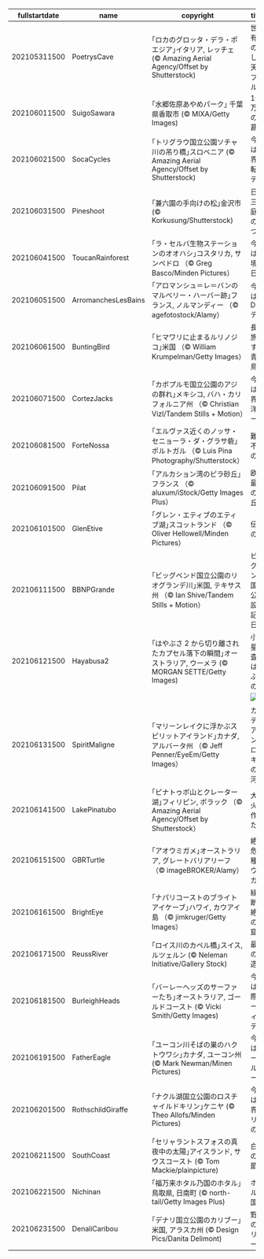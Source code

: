 |fullstartdate|name|copyright|title|image|
|--|--|--|--|--|
202105311500|PoetrysCave|｢ロカのグロッタ・デラ・ポエジア｣イタリア, レッチェ (© Amazing Aerial Agency/Offset by Shutterstock)|世界有数の美しい天然プール|![](/ja-JP/2021/06/202105311500PoetrysCave.jpg)|
202106011500|SuigoSawara|｢水郷佐原あやめパーク｣ 千葉県香取市 (© MIXA/Getty Images)|150 万本の花菖蒲|![](/ja-JP/2021/06/202106011500SuigoSawara.jpg)|
202106021500|SocaCycles|｢トリグラウ国立公園ソチャ川の吊り橋｣スロベニア (© Amazing Aerial Agency/Offset by Shutterstock)|今日は世界自転車デー|![](/ja-JP/2021/06/202106021500SocaCycles.jpg)|
202106031500|Pineshoot|｢兼六園の手向けの松｣金沢市 (© Korkusung/Shutterstock)|日本三大庭園の 1 つ|![](/ja-JP/2021/06/202106031500Pineshoot.jpg)|
202106041500|ToucanRainforest|｢ラ・セルバ生物ステーションのオオハシ｣コスタリカ, サンペドロ （© Greg Basco/Minden Pictures）|今日は環境の日|![](/ja-JP/2021/06/202106041500ToucanRainforest.jpg)|
202106051500|ArromanchesLesBains|｢アロマンシュ＝レ＝バンのマルベリー・ハーバー跡｣フランス, ノルマンディー （© agefotostock/Alamy）|今日はD-デイ|![](/ja-JP/2021/06/202106051500ArromanchesLesBains.jpg)|
202106061500|BuntingBird|｢ヒマワリに止まるルリノジコ｣米国 （© William Krumpelman/Getty Images）|長い旅をする青い鳥|![](/ja-JP/2021/06/202106061500BuntingBird.jpg)|
202106071500|CortezJacks|｢カボプルモ国立公園のアジの群れ｣メキシコ, バハ・カリフォルニア州 （© Christian Vizl/Tandem Stills + Motion）|今日は世界海洋デー|![](/ja-JP/2021/06/202106071500CortezJacks.jpg)|
202106081500|ForteNossa|｢エルヴァス近くのノッサ・セニョーラ・ダ・グラサ砦｣ポルトガル （© Luis Pina Photography/Shutterstock）|難攻不落の砦|![](/ja-JP/2021/06/202106081500ForteNossa.jpg)|
202106091500|Pilat|｢アルカション湾のピラ砂丘｣フランス （© aluxum/iStock/Getty Images Plus）|欧州最大の砂丘|![](/ja-JP/2021/06/202106091500Pilat.jpg)|
202106101500|GlenEtive|｢グレン・エティブのエティブ湖｣スコットランド  （© Oliver Hellowell/Minden Pictures）|伝説の湖|![](/ja-JP/2021/06/202106101500GlenEtive.jpg)|
202106111500|BBNPGrande|｢ビッグベンド国立公園のリオグランデ川｣米国, テキサス州 （© Ian Shive/Tandem Stills + Motion）|ビッグベンド国立公園設立記念日|![](/ja-JP/2021/06/202106111500BBNPGrande.jpg)|
202106121500|Hayabusa2|｢はやぶさ 2 から切り離されたカプセル落下の瞬間｣オーストラリア, ウーメラ (© MORGAN SETTE/Getty Images)|小惑星探査機はやぶさの日|![](/ja-JP/2021/06/202106121500Hayabusa2.jpg)|
||||![](/ja-JP/2021/06/.jpg)|
202106131500|SpiritMaligne|｢マリーンレイクに浮かぶスピリットアイランド｣カナダ, アルバータ州 （© Jeff Penner/EyeEm/Getty Images）|カナディアン・ロッキーの氷河湖|![](/ja-JP/2021/06/202106131500SpiritMaligne.jpg)|
202106141500|LakePinatubo|｢ピナトゥボ山とクレーター湖｣フィリピン, ポラック （© Amazing Aerial Agency/Offset by Shutterstock）|大噴火が作った湖|![](/ja-JP/2021/06/202106141500LakePinatubo.jpg)|
202106151500|GBRTurtle|｢アオウミガメ｣オーストラリア, グレートバリアリーフ （© imageBROKER/Alamy）|絶滅危惧種のウミガメ|![](/ja-JP/2021/06/202106151500GBRTurtle.jpg)|
202106161500|BrightEye|｢ナパリコーストのブライトアイケーブ｣ハワイ, カウアイ島 （© jimkruger/Getty Images）|緑の断崖絶壁の洞窟|![](/ja-JP/2021/06/202106161500BrightEye.jpg)|
202106171500|ReussRiver|｢ロイス川のカペル橋｣スイス, ルツェルン (© Neleman Initiative/Gallery Stock)|最古の木造橋|![](/ja-JP/2021/06/202106171500ReussRiver.jpg)|
202106181500|BurleighHeads|｢バーレーヘッズのサーファーたち｣オーストラリア, ゴールドコースト (© Vicki Smith/Getty Images)|今日は国際サーフィンデー|![](/ja-JP/2021/06/202106181500BurleighHeads.jpg)|
202106191500|FatherEagle|｢ユーコン川そばの巣のハクトウワシ｣カナダ, ユーコン州 (© Mark Newman/Minen Pictures)|今日はイーグルデー|![](/ja-JP/2021/06/202106191500FatherEagle.jpg)|
202106201500|RothschildGiraffe|｢ナクル湖国立公園のロスチャイルドキリン｣ケニヤ (© Theo Allofs/Minden Pictures)|今日は世界キリンの日|![](/ja-JP/2021/06/202106201500RothschildGiraffe.jpg)|
202106211500|SouthCoast|｢セリャラントスフォスの真夜中の太陽｣アイスランド, サウスコースト (© Tom Mackie/plainpicture)|白夜の季節|![](/ja-JP/2021/06/202106211500SouthCoast.jpg)|
202106221500|Nichinan|｢福万来ホタル乃国のホタル｣鳥取県, 日南町 (© north-tail/Getty Images Plus)|ホタル乃国|![](/ja-JP/2021/06/202106221500Nichinan.jpg)|
202106231500|DenaliCaribou|｢デナリ国立公園のカリブー｣米国, アラスカ州 (© Design Pics/Danita Delimont)|野生のカリブー|![](/ja-JP/2021/06/202106231500DenaliCaribou.jpg)|
